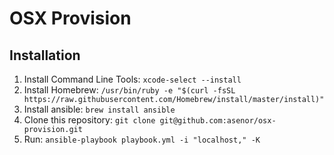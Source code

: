 # OSX Provision

## Installation

  1. Install Command Line Tools:
    `xcode-select --install`
  2. Install Homebrew:
    `/usr/bin/ruby -e "$(curl -fsSL https://raw.githubusercontent.com/Homebrew/install/master/install)"`
  3. Install ansible:
    `brew install ansible`
  4. Clone this repository:
    `git clone git@github.com:asenor/osx-provision.git`
  5. Run:
    `ansible-playbook playbook.yml -i "localhost," -K`
